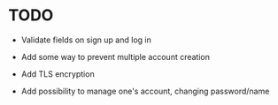 TODO
===

- Validate fields on sign up and log in

- Add some way to prevent multiple account creation

- Add TLS encryption

- Add possibility to manage one's account, changing password/name

